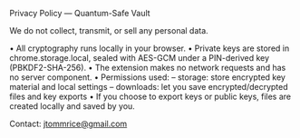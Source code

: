 Privacy Policy — Quantum-Safe Vault

We do not collect, transmit, or sell any personal data.

• All cryptography runs locally in your browser.
• Private keys are stored in chrome.storage.local, sealed with AES-GCM under a PIN-derived key (PBKDF2-SHA-256).
• The extension makes no network requests and has no server component.
• Permissions used:
  – storage: store encrypted key material and local settings
  – downloads: let you save encrypted/decrypted files and key exports
• If you choose to export keys or public keys, files are created locally and saved by you.

Contact: jtommrice@gmail.com
